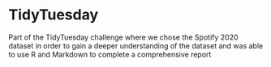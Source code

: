 # TidyTuesday
Part of the TidyTuesday challenge where we chose the Spotify 2020 dataset in order to gain a deeper understanding of the dataset and was able to use R and Markdown to complete a comprehensive report
